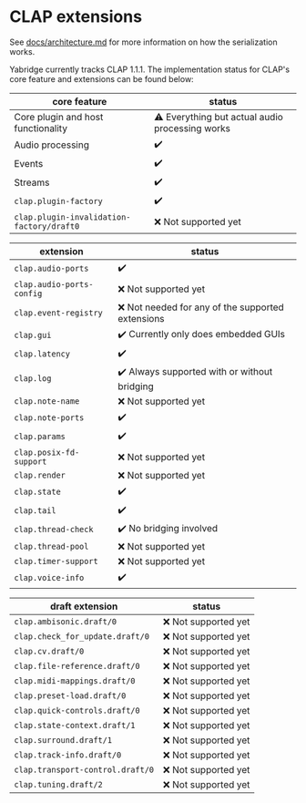 # CLAP extensions

See
[docs/architecture.md](https://github.com/robbert-vdh/yabridge/blob/master/docs/architecture.md)
for more information on how the serialization works.

Yabridge currently tracks CLAP 1.1.1. The implementation status for CLAP's core feature and extensions can be found below:

| core feature                              | status                                                 |
| ----------------------------------------- | ------------------------------------------------------ |
| Core plugin and host functionality        | :warning: Everything but actual audio processing works |
| Audio processing                          | :heavy_check_mark:                                     |
| Events                                    | :heavy_check_mark:                                     |
| Streams                                   | :heavy_check_mark:                                     |
| `clap.plugin-factory`                     | :heavy_check_mark:                                     |
| `clap.plugin-invalidation-factory/draft0` | :x: Not supported yet                                  |

| extension                 | status                                                       |
| ------------------------- | ------------------------------------------------------------ |
| `clap.audio-ports`        | :heavy_check_mark:                                           |
| `clap.audio-ports-config` | :x: Not supported yet                                        |
| `clap.event-registry`     | :x: Not needed for any of the supported extensions           |
| `clap.gui`                | :heavy_check_mark: Currently only does embedded GUIs         |
| `clap.latency`            | :heavy_check_mark:                                           |
| `clap.log`                | :heavy_check_mark: Always supported with or without bridging |
| `clap.note-name`          | :x: Not supported yet                                        |
| `clap.note-ports`         | :heavy_check_mark:                                           |
| `clap.params`             | :heavy_check_mark:                                           |
| `clap.posix-fd-support`   | :x: Not supported yet                                        |
| `clap.render`             | :x: Not supported yet                                        |
| `clap.state`              | :heavy_check_mark:                                           |
| `clap.tail`               | :heavy_check_mark:                                           |
| `clap.thread-check`       | :heavy_check_mark: No bridging involved                      |
| `clap.thread-pool`        | :x: Not supported yet                                        |
| `clap.timer-support`      | :x: Not supported yet                                        |
| `clap.voice-info`         | :heavy_check_mark:                                           |

| draft extension                  | status                |
| -------------------------------- | --------------------- |
| `clap.ambisonic.draft/0`         | :x: Not supported yet |
| `clap.check_for_update.draft/0`  | :x: Not supported yet |
| `clap.cv.draft/0`                | :x: Not supported yet |
| `clap.file-reference.draft/0`    | :x: Not supported yet |
| `clap.midi-mappings.draft/0`     | :x: Not supported yet |
| `clap.preset-load.draft/0`       | :x: Not supported yet |
| `clap.quick-controls.draft/0`    | :x: Not supported yet |
| `clap.state-context.draft/1`     | :x: Not supported yet |
| `clap.surround.draft/1`          | :x: Not supported yet |
| `clap.track-info.draft/0`        | :x: Not supported yet |
| `clap.transport-control.draft/0` | :x: Not supported yet |
| `clap.tuning.draft/2`            | :x: Not supported yet |
